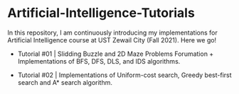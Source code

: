 # Artificial-Intelligence-Tutorials
In this repository, I am continuously introducing my implementations for Artificial Intelligence course at UST Zewail City (Fall 2021). 
Here we go!
* Tutorial #01 | Slidding Buzzle and 2D Maze Problems Forumation + Implementations of BFS, DFS, DLS, and IDS algorithms.

* Tutorial #02 |  Implementations of Uniform-cost search, Greedy best-first search and A* search algorithm. 
